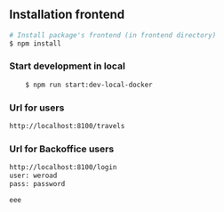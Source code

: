 ## Installation frontend
```bash
# Install package's frontend (in frontend directory)
$ npm install

```

### Start development in local
```bash
    $ npm run start:dev-local-docker
```

### Url for users
```bash
http://localhost:8100/travels
```

### Url for Backoffice users
```bash
http://localhost:8100/login
user: weroad
pass: password

eee
```